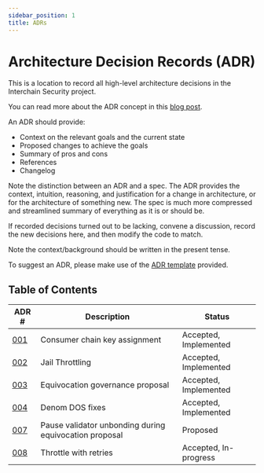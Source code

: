 ```yaml
---
sidebar_position: 1
title: ADRs
---
```


# Architecture Decision Records (ADR)

This is a location to record all high-level architecture decisions in the Interchain Security project.

You can read more about the ADR concept in this [blog post](https://product.reverb.com/documenting-architecture-decisions-the-reverb-way-a3563bb24bd0#.78xhdix6t).

An ADR should provide:

- Context on the relevant goals and the current state
- Proposed changes to achieve the goals
- Summary of pros and cons
- References
- Changelog

Note the distinction between an ADR and a spec. The ADR provides the context, intuition, reasoning, and
justification for a change in architecture, or for the architecture of something
new. The spec is much more compressed and streamlined summary of everything as
it is or should be.

If recorded decisions turned out to be lacking, convene a discussion, record the new decisions here, and then modify the code to match.

Note the context/background should be written in the present tense.

To suggest an ADR, please make use of the [ADR template](./adr-template.md) provided.

## Table of Contents

| ADR \# | Description | Status |
| ------ | ----------- | ------ |
| [001](./adr-001-key-assignment.md) | Consumer chain key assignment | Accepted, Implemented |
| [002](./adr-002-throttle.md) | Jail Throttling | Accepted, Implemented |
| [003](./adr-003-equivocation-gov-proposal.md) | Equivocation governance proposal | Accepted, Implemented |
| [004](./adr-004-denom-dos-fixes) | Denom DOS fixes | Accepted, Implemented |
| [007](./adr-007-pause-unbonding-on-eqv-prop.md) | Pause validator unbonding during equivocation proposal | Proposed |
| [008](./adr-008-throttle-retries.md) | Throttle with retries | Accepted, In-progress |
